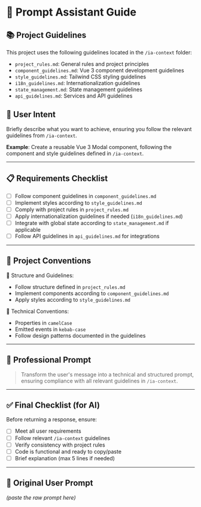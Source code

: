# 🧠 Prompt Assistant Guide

## 📚 Project Guidelines
This project uses the following guidelines located in the `/ia-context` folder:
- `project_rules.md`: General rules and project principles
- `component_guidelines.md`: Vue 3 component development guidelines
- `style_guidelines.md`: Tailwind CSS styling guidelines
- `i18n_guidelines.md`: Internationalization guidelines
- `state_management.md`: State management guidelines
- `api_guidelines.md`: Services and API guidelines

## 🎯 User Intent
Briefly describe what you want to achieve, ensuring you follow the relevant guidelines from `/ia-context`.

**Example**:
Create a reusable Vue 3 Modal component, following the component and style guidelines defined in `/ia-context`.

---

## 📋 Requirements Checklist
- [ ] Follow component guidelines in `component_guidelines.md`
- [ ] Implement styles according to `style_guidelines.md`
- [ ] Comply with project rules in `project_rules.md`
- [ ] Apply internationalization guidelines if needed (`i18n_guidelines.md`)
- [ ] Integrate with global state according to `state_management.md` if applicable
- [ ] Follow API guidelines in `api_guidelines.md` for integrations

---

## 📐 Project Conventions
📁 Structure and Guidelines:
- Follow structure defined in `project_rules.md`
- Implement components according to `component_guidelines.md`
- Apply styles according to `style_guidelines.md`
  
🧩 Technical Conventions:
- Properties in `camelCase`
- Emitted events in `kebab-case`
- Follow design patterns documented in the guidelines

---

## 🧑 Professional Prompt
> Transform the user's message into a technical and structured prompt, ensuring compliance with all relevant guidelines in `/ia-context`.

---

## ✅ Final Checklist (for AI)
Before returning a response, ensure:
- [ ] Meet all user requirements
- [ ] Follow relevant `/ia-context` guidelines
- [ ] Verify consistency with project rules
- [ ] Code is functional and ready to copy/paste
- [ ] Brief explanation (max 5 lines if needed)

---

## 💬 Original User Prompt
*(paste the raw prompt here)*
